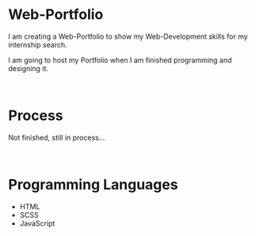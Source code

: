 # Web-Portfolio

<p>I am creating a Web-Portfolio to show my Web-Development skills for my internship search.</p>
<p>I am going to host my Portfolio when I am finished programming and designing it.</p><br>


# Process

<p>Not finished, still in process...</p><br>

# Programming Languages

* HTML
* SCSS
* JavaScript




